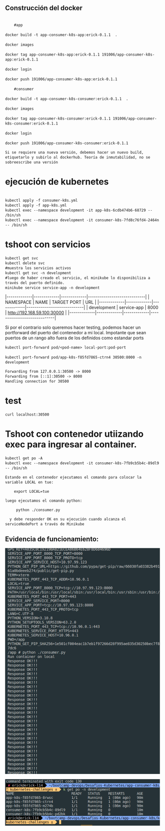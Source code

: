 ## Construcción del docker 

```

    #app

docker build -t app-consumer-k8s-app:erick-0.1.1  .

docker images

docker tag app-consumer-k8s-app:erick-0.1.1 191006/app-consumer-k8s-app:erick-0.1.1

docker login

docker push 191006/app-consumer-k8s-app:erick-0.1.1

    #consumer

docker build -t app-consumer-k8s-consumer:erick-0.1.1  .

docker images

docker tag app-consumer-k8s-consumer:erick-0.1.1 191006/app-consumer-k8s-consumer:erick-0.1.1

docker login

docker push 191006/app-consumer-k8s-consumer:erick-0.1.1

```

    Si se requiere una nueva versión, debemos hacer un nuevo build, etiquetarlo y subirlo al dockerhub. Teoría de inmutabilidad, no se sobreescribe una versión


 # ejecución de kubernetes

```

kubectl apply -f consumer-k8s.yml
kubectl apply -f app-k8s.yml
kubectl exec --namespace development -it app-k8s-6cdb474b6-68729 -- /bin/sh
kubectl exec --namespace development -it consumer-k8s-7fd8c76fd4-2464n -- /bin/sh

```
# tshoot con servicios 


```
kubectl get svc 
kubectl delete svc 
#muestra los servicios activos
kubectl get svc -n development
#luego de haber creado el servicio, el minikube lo disponibiliza a través del puerto definido.
minikube service service-app -n development

```

|-------------|-------------|-------------|-----------------------------|
|  NAMESPACE  |    NAME     | TARGET PORT |             URL             |
|-------------|-------------|-------------|-----------------------------|
| development | service-app |        8000 | http://192.168.59.100:30000 |
|-------------|-------------|-------------|-----------------------------|


Si por el contrario solo queremos hacer testing, podemos hacer un portforward del puerto del contenedor a mi local. Impotante que sean puertos de un rango alto fuera de los definidos como estandar ports

```
kubectl port-forward pod/<pod-name> local-port:pod-port

kubectl port-forward pod/app-k8s-f85fd7865-ctrn4 30500:8000 -n development  
```

```
Forwarding from 127.0.0.1:30500 -> 8000
Forwarding from [::1]:30500 -> 8000
Handling connection for 30500
```

#   test
```
curl localhost:30500
```


# Tshoot con contenedor utiizando exec para ingresar al container.
```
kubectl get po -A
kubectl exec --namespace development -it consumer-k8s-7fb9cb5b4c-89dl9 -- /bin/sh
```
    Estando en el contenedor ejecutamos el comando para colocar la variable LOCAL en tue:
```
    export LOCAL=tue
```
    luego ejecutamos el comando python:
```    
     python ./consumer.py
```     
      y debe responder OK en su ejecución cuando alcanza el serviceNodePort a través de Minikube

## Evidencia de funcionamiento:

![kubernetes en ejecución](./response-ok.png?raw=true " kubernetes en ejecución ")



![k get po en ejecución](./k-get-po.png?raw=true " k get po en ejecución")